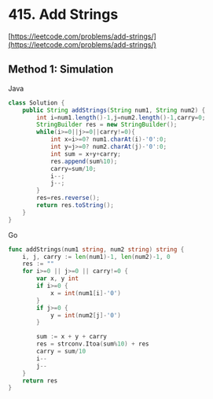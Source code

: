 # **415. Add Strings**

[https://leetcode.com/problems/add-strings/](https://leetcode.com/problems/add-strings/)

## Method 1: Simulation
Java
```java
class Solution {
    public String addStrings(String num1, String num2) {
        int i=num1.length()-1,j=num2.length()-1,carry=0;
        StringBuilder res = new StringBuilder();
        while(i>=0||j>=0||carry!=0){
            int x=i>=0? num1.charAt(i)-'0':0;
            int y=j>=0? num2.charAt(j)-'0':0;    
            int sum = x+y+carry;
            res.append(sum%10);
            carry=sum/10;
            i--;
            j--;
        }
        res=res.reverse();
        return res.toString();
    }
}
```
Go
```go
func addStrings(num1 string, num2 string) string {
    i, j, carry := len(num1)-1, len(num2)-1, 0
    res := ""
    for i>=0 || j>=0 || carry!=0 {
        var x, y int
        if i>=0 {
            x = int(num1[i]-'0')
        } 
        if j>=0 {
            y = int(num2[j]-'0')
        } 

        sum := x + y + carry
        res = strconv.Itoa(sum%10) + res
        carry = sum/10
        i--
        j--
    }
    return res
}
```
